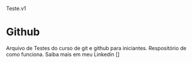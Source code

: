 
Teste.v1


# Github
Arquivo de Testes do curso de git e github para iniciantes.
Respositório de como funciona.
Saiba mais em meu Linkedin []
